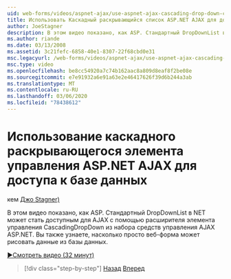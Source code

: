 ```yaml
---
uid: web-forms/videos/aspnet-ajax/use-aspnet-ajax-cascading-drop-down-control-to-access-a-database
title: Использовать Каскадный раскрывающийся список ASP.NET AJAX для доступа к базе данных | Документация Майкрософт
author: JoeStagner
description: В этом видео показано, как ASP. Стандартный DropDownList в сети может стать доступным для AJAX с помощью расширителя элемента управления CascadingDropDown из ASP.NET AJAX контро...
ms.author: riande
ms.date: 03/13/2008
ms.assetid: 3c21fefc-6858-40e1-8307-22f68cbd0e31
msc.legacyurl: /web-forms/videos/aspnet-ajax/use-aspnet-ajax-cascading-drop-down-control-to-access-a-database
msc.type: video
ms.openlocfilehash: be8cc54920a7c74b162aac8a809d8eaf8f2be08e
ms.sourcegitcommit: e7e91932a6e91a63e2e46417626f39d6b244a3ab
ms.translationtype: MT
ms.contentlocale: ru-RU
ms.lasthandoff: 03/06/2020
ms.locfileid: "78438612"
---
```

# <a name="use-aspnet-ajax-cascading-drop-down-control-to-access-a-database"></a>Использование каскадного раскрывающегося элемента управления ASP.NET AJAX для доступа к базе данных

кем [Джо Stagner)](https://github.com/JoeStagner)

В этом видео показано, как ASP. Стандартный DropDownList в NET может стать доступным для AJAX с помощью расширителя элемента управления CascadingDropDown из набора средств управления AJAX ASP.NET. Вы также узнаете, насколько просто веб-форма может рисовать данные из базы данных.

[&#9654;Смотреть видео (32 минут)](https://channel9.msdn.com/Blogs/ASP-NET-Site-Videos/use-aspnet-ajax-cascading-drop-down-control-to-access-a-database)

> [!div class="step-by-step"]
> [Назад](two-simple-techniques-for-triggering-updates-to-update-panels.md)
> [Вперед](implement-infinite-data-patterns-in-ajax.md)
